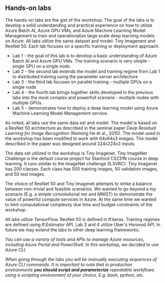## Hands-on labs

The hands-on labs are the gist of the workshop. The goal of the labs is to develop a solid understanding and practical experience on how to utilize Azure Batch AI, Azure GPU VMs, and Azure Machine Learning Model Management to train and operationalize large scale deep learning models on Azure. All labs utilize the same dataset and model: Tiny Imagenent and ResNet 50. Each lab focuses on a specific training or deployment approach.
- Lab 1 - the goal of this lab is to develop a basic understanding of Azure Batch AI and Azure GPU VMs. The training scenario is very simple - single GPU on a single node. 
- Lab 2 - the second lab extends the model and training regime from Lab 1 to distributed training using the parameter server architecture
- Lab 3 - the third lab focuses on parallel training - multiple GPUs on a single node
- Lab 4 - the fourth lab brings together skills developed in the previous labs into the most complex and powerfull scenario - multiple nodes with multiple GPUs.
- Lab 5 - demonstrates how to deploy a deep learning model using Azure Machine Learning Model Management service.

As noted, all labs use the same data set and model. The model is based on a ResNet 50 architecture as described in the seminal paper *Deep Residual Learning for Image Recognition* (Keiming He et al., 2015). The model used in the workshop has been modified to work with 64x64x3 images. The model described in the paper was designed around 224x224x3 inputs.

The data set utilized in the workshop is Tiny Imagenet. Tiny ImageNet Challenge is the default course project for Stanford CS231N course in deep learning. It runs similar to the ImageNet challenge (ILSVRC). Tiny Imagenet has 200 classes. Each class has 500 training images, 50 validation images, and 50 test images.

The choice of ResNet 50 and Tiny Imagenet attempts to strike a balance between non-trivial and feasible scenarios. We wanted to go beyond a toy scenario (E.g. a simple convolutional net and MNIST) to demonstrate the value of powerful compute services in Azure. At the same time we wanted to limit computational complexity due time and budget constraints of the workshop.

All labs utilize TensorFlow. ResNet 50 is defined in tf.keras. Training regimes are defined using tf.Estimator API. Lab 3 and 4 utilize Uber's Horovod API. In future we may extend the labs to other deep learning frameworks.

*You can use a variety of tools and APIs to manage Azure resources, including Azure Portal and PowerShell. In this workshop, we decided to use Azure CLI.* 

*When going through the labs you will be manually executing sequences of Azure CLI commands. It is important to note that in production environments **you should script and parameterize** repeatable workflows using a scripting environment of your choice. E.g. bash, python, etc.*

